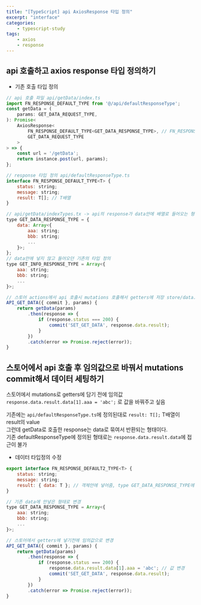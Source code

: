 ```yaml
--- 
title: "[TypeScript] api AxiosResponse 타입 정의" 
excerpt: "interface"
categories: 
    - typescript-study
tags: 
    - axios
    - response
--- 
```

## api 호출하고 axios response 타입 정의하기

- 기존 호출 타입 정의
```javascript
// api 호출 파일 api/getData/index.ts
import FN_RESPONSE_DEFAULT_TYPE from '@/api/defaultResponseType';
const getData = (
	params: GET_DATA_REQUEST_TYPE,
): Promise<
	AxiosResponse<
		FN_RESPONSE_DEFAULT_TYPE<GET_DATA_RESPONSE_TYPE>, // FN_RESPONSE_DEFAULT_TYPE<GET_DATA_RESPONSE_TYPE> 로 response 타입 정의
		GET_DATA_REQUEST_TYPE
	>
> => {
	const url = '/getData';
	return instance.post(url, params);
};

// response 타입 정의 api/defaultResponseType.ts
interface FN_RESPONSE_DEFAULT_TYPE<T> {
	status: string;
	message: string;
	result: T[]; // T배열
}

// api/getData/indexTypes.tx -> api의 response가 data안에 배열로 들어오는 형태인 상황
type GET_DATA_RESPONSE_TYPE = {
	data: Array<{
		aaa: string;
        bbb: string;
        ...
	}>;
};
// data안에 넣지 않고 들어오던 기존의 타입 정의
type GET_INFO_RESPONSE_TYPE = Array<{
	aaa: string;
    bbb: string;
    ...
}>;

// 스토어 actions에서 api 호출시 mutations 호출해서 getters에 저장 store/data.ts
API_GET_DATA({ commit }, params) {
    return getData(params)
        .then(response => {
            if (response.status === 200) {
                commit('SET_GET_DATA', response.data.result);
            }
        })
        .catch(error => Promise.reject(error));
}
```

## 스토어에서 api 호출 후 임의값으로 바꿔서 mutations commit해서 데이터 세팅하기

스토어에서 mutations로 getters에 담기 전에 임의값 `response.data.result.data[1].aaa = 'abc';` 로 값을 바꿔주고 싶음

기존에는 `api/defaultResponseType.ts`에 정의된대로 `result: T[];` T배열이 result의 value  
그런데 getData로 호출한 response는 data로 묶여서 반환되는 형태이다.  
기존 defaultResponseType에 정의된 형태로는 `response.data.result.data`에 접근이 불가  

- 데이터 타입정의 수정
```javascript
export interface FN_RESPONSE_DEFAULT2_TYPE<T> {
	status: string;
	message: string;
	result: { data: T }; // 객체안에 넣어줌, type GET_DATA_RESPONSE_TYPE에서 타입정의를 해주기 때문에 T만 있어도 됨
}

// 기존 data에 안넣은 형태로 변경
type GET_DATA_RESPONSE_TYPE = Array<{
    aaa: string;
    bbb: string;
    ...
}>;

// 스토어에서 getters에 넣기전에 임의값으로 변경
API_GET_DATA({ commit }, params) {
    return getData(params)
        .then(response => {
            if (response.status === 200) {
                response.data.result.data[1].aaa = 'abc'; // 값 변경
                commit('SET_GET_DATA', response.data.result);
            }
        })
        .catch(error => Promise.reject(error));
}
```

